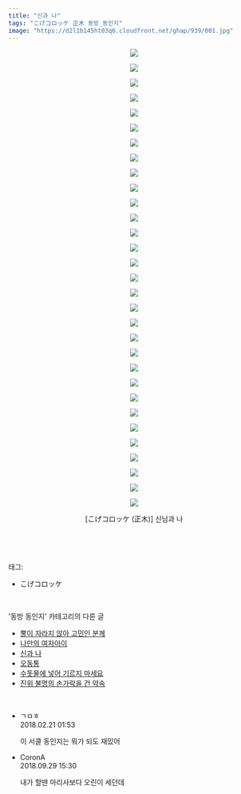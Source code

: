 ```yaml
---
title: "신과 나"
tags: "こげコロッケ 正木 동방_동인지"
image: "https://d2l1b145ht03q6.cloudfront.net/ghap/939/001.jpg"
---
```

<div class="article">
<p style="text-align: center; clear: none; float: none;"><img src="{{ site.imgserver1 }}/ghap/939/001.jpg"/></p>
<p style="text-align: center; clear: none; float: none;"><img src="{{ site.imgserver1 }}/ghap/939/002.jpg"/></p>
<p style="text-align: center; clear: none; float: none;"><img src="{{ site.imgserver1 }}/ghap/939/003.jpg"/></p>
<p style="text-align: center; clear: none; float: none;"><img src="{{ site.imgserver1 }}/ghap/939/004.jpg"/></p>
<p style="text-align: center; clear: none; float: none;"><img src="{{ site.imgserver1 }}/ghap/939/005.jpg"/></p>
<p style="text-align: center; clear: none; float: none;"><img src="{{ site.imgserver1 }}/ghap/939/006.jpg"/></p>
<p style="text-align: center; clear: none; float: none;"><img src="{{ site.imgserver1 }}/ghap/939/007.jpg"/></p>
<p style="text-align: center; clear: none; float: none;"><img src="{{ site.imgserver1 }}/ghap/939/008.jpg"/></p>
<p style="text-align: center; clear: none; float: none;"><img src="{{ site.imgserver1 }}/ghap/939/009.jpg"/></p>
<p style="text-align: center; clear: none; float: none;"><img src="{{ site.imgserver1 }}/ghap/939/010.jpg"/></p>
<p style="text-align: center; clear: none; float: none;"><img src="{{ site.imgserver1 }}/ghap/939/011.jpg"/></p>
<p style="text-align: center; clear: none; float: none;"><img src="{{ site.imgserver1 }}/ghap/939/012.jpg"/></p>
<p style="text-align: center; clear: none; float: none;"><img src="{{ site.imgserver1 }}/ghap/939/013.jpg"/></p>
<p style="text-align: center; clear: none; float: none;"><img src="{{ site.imgserver1 }}/ghap/939/014.jpg"/></p>
<p style="text-align: center; clear: none; float: none;"><img src="{{ site.imgserver1 }}/ghap/939/015.jpg"/></p>
<p style="text-align: center; clear: none; float: none;"><img src="{{ site.imgserver1 }}/ghap/939/016.jpg"/></p>
<p style="text-align: center; clear: none; float: none;"><img src="{{ site.imgserver1 }}/ghap/939/017.jpg"/></p>
<p style="text-align: center; clear: none; float: none;"><img src="{{ site.imgserver1 }}/ghap/939/018.jpg"/></p>
<p style="text-align: center; clear: none; float: none;"><img src="{{ site.imgserver1 }}/ghap/939/019.jpg"/></p>
<p style="text-align: center; clear: none; float: none;"><img src="{{ site.imgserver1 }}/ghap/939/020.jpg"/></p>
<p style="text-align: center; clear: none; float: none;"><img src="{{ site.imgserver1 }}/ghap/939/021.jpg"/></p>
<p style="text-align: center; clear: none; float: none;"><img src="{{ site.imgserver1 }}/ghap/939/022.jpg"/></p>
<p style="text-align: center; clear: none; float: none;"><img src="{{ site.imgserver1 }}/ghap/939/023.jpg"/></p>
<p style="text-align: center; clear: none; float: none;"><img src="{{ site.imgserver1 }}/ghap/939/024.jpg"/></p>
<p style="text-align: center; clear: none; float: none;"><img src="{{ site.imgserver1 }}/ghap/939/025.jpg"/></p>
<p style="text-align: center; clear: none; float: none;"><img src="{{ site.imgserver1 }}/ghap/939/026.jpg"/></p>
<p style="text-align: center; clear: none; float: none;"><img src="{{ site.imgserver1 }}/ghap/939/027.jpg"/></p>
<p style="text-align: center; clear: none; float: none;"><img src="{{ site.imgserver1 }}/ghap/939/028.jpg"/></p>
<p style="text-align: center; clear: none; float: none;"><img src="{{ site.imgserver1 }}/ghap/939/029.jpg"/></p>
<p style="text-align: center; clear: none; float: none;"><img src="{{ site.imgserver1 }}/ghap/939/030.jpg"/></p>
<p style="text-align: center; clear: none; float: none;"><img src="{{ site.imgserver1 }}/ghap/939/031.jpg"/></p>
<p style="text-align: center; clear: none; float: none;">[こげコロッケ (正木)] 신님과 나</p>
<p><br/></p>
</div><br/>
<div class="tagTrail">
<p>태그: </p>
<ul>
<li>こげコロッケ</li>
</ul>
</div><br/>
<div class="another">
<p>'동방 동인지' 카테고리의 다른 글</p>
<ul>
<li><a href="/ghap_941">뿔이 자라지 않아 고민인 분께</a></li>
<li><a href="/ghap_940">나만의 여자아이</a></li>
<li><a href="/ghap_939">신과 나</a></li>
<li><a href="/ghap_938">오동통</a></li>
<li><a href="/ghap_937">수돗물에 넣어 기르지 마세요</a></li>
<li><a href="/ghap_935">진위 불명의 손가락을 건 약속</a></li>
</ul>
</div><br/>
<div class="cb_module cb_fluid">
<div class="cb_wrt cb_profile">
<div class="comment">
<ul>
<li class="cb_thumb_off" id="comment15203518">
<div class="cb_comment_area">
<div class="cb_info_area">
<div class="cb_section">
<span class="cb_nick_name">ㄱㅁㅎ</span>
</div>
<div class="cb_section">
<span class="cb_date">2018.02.21 01:53 </span>
</div>
</div>
<div class="cb_dsc_comment">
<p class="cb_dsc">
											이 서클 동인지는 뭐가 되도 재밌어
										</p>
</div>
</div></li>
<li class="cb_thumb_off" id="comment15341735">
<div class="cb_comment_area">
<div class="cb_info_area">
<div class="cb_section">
<span class="cb_nick_name">CoronA</span>
</div>
<div class="cb_section">
<span class="cb_date">2018.09.29 15:30 </span>
</div>
</div>
<div class="cb_dsc_comment">
<p class="cb_dsc">
											내가 할땐 마리사보다 오린이 세던데
										</p>
</div>
</div></li>
</ul>
</div>
</div><!-- commentList close -->
</div><br/>
